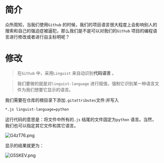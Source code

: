 # 简介

众所周知，当我们使用`Github` 的时候，我们的项目语言很大程度上会影响别人的搜索和自己的强迫症被逼犯，那么我们是不是可以对我们的`Github` 项目的编程语言进行修改或者进行自主标明呢？

# 修改

> 在`Github`  中，采用`Linguist` 来自动识别**代码语言** 。

> 我们要做的就是对`linguist-language` 进行赋值，强制它识别某一种语言文件为我们想要它显示的语言。

我们需要在仓库的根目录下添加`.gitattributes`文件:并写入

```html
*.js linguist-language=python
```

这行代码的意思是：将文件中所有的`.js` 结尾的文件固定为`python` 语言。当然，我们也可以指定其它文件和其它语言。

<img src="https://s1.ax1x.com/2020/04/09/G4zT76.png" alt="G4zT76.png" border="0" />

显示的结果就更为：

<img src="https://s1.ax1x.com/2020/04/09/G5SKEV.png" alt="G5SKEV.png" border="0" />